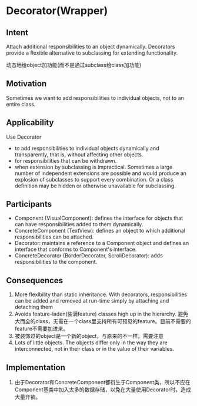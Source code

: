 # Decorator(Wrapper)
## Intent
Attach additional responsibilities to an object dynamically. Decorators provide a flexible alternative to subclassing for extending functionality.

动态地给object加功能(而不是通过subclass给class加功能)

## Motivation
Sometimes we want to add responsibilities to individual objects, not to an entire class.

## Applicability
Use Decorator

- to add responsibilities to individual objects dynamically and transparently, that is, without affecting other objects.
- for responsibilities that can be withdrawn.
- when extension by subclassing is impractical. Sometimes a large number of independent extensions are possible and would produce an explosion of subclasses to support every combination. Or a class definition may be hidden or otherwise unavailable for subclassing.

## Participants
- Component (VisualComponent): defines the interface for objects that can have responsibilities added to them dynamically.
- ConcreteComponent (TextView): defines an object to which additional responsibilities can be attached.
- Decorator: maintains a reference to a Component object and defines an interface that conforms to Component's interface.
- ConcreteDecorator (BorderDecorator, ScrollDecorator): adds responsibilities to the component.

## Consequences
1. More flexibility than static inheritance. With decorators, responsibilities can be added and removed at run-time simply by attaching and detaching them
2. Avoids feature-laden(装满feature) classes high up in the hierarchy. 避免大而全的class，无需在一个class里支持所有可预见的feature。目前不需要的feature不需要加进来。
3. 被装饰过的object是一个新的object，与原来的不一样。需要注意
4. Lots of little objects. The objects differ only in the way they are interconnected, not in their class or in the value of their variables.

## Implementation
1. 由于Decorator和ConcreteComponent都衍生于Component类，所以不应在Component基类中加入太多的数据存储，以免在大量使用Decorator时，造成大量开销。

